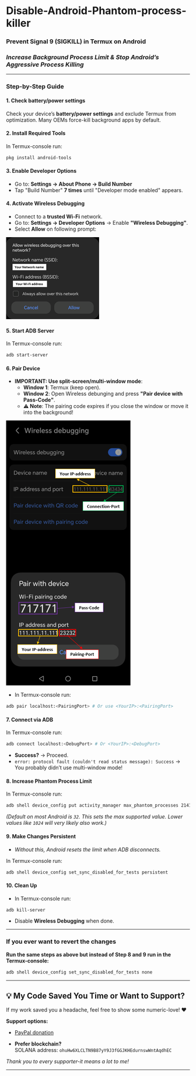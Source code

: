 # **Disable-Android-Phantom-process-killer**
### **Prevent Signal 9 (SIGKILL) in Termux on Android**  
### *Increase Background Process Limit & Stop Android’s Aggressive Process Killing*  

---

### **Step-by-Step Guide**  

#### **1. Check battery/power settings** 
Check your device’s **battery/power settings** and exclude Termux from optimization. 
Many OEMs force-kill background apps by default.

#### **2. Install Required Tools**  
In Termux-console run:
```bash
pkg install android-tools
```

#### **3. Enable Developer Options**  
- Go to: **Settings → About Phone → Build Number**  
- Tap "Build Number" **7 times** until "Developer mode enabled" appears.  

#### **4. Activate Wireless Debugging**  
- Connect to a **trusted Wi-Fi** network.  
-  Go to: **Settings → Developer Options** → Enable **"Wireless Debugging"**.  
- Select **Allow** on following prompt:
  
![Enable Wireless debuging Screenshot](./assets/promt_small.png)

#### **5. Start ADB Server**
In Termux-console run:
```bash
adb start-server
```
#### **6. Pair Device**  
- **IMPORTANT: Use split-screen/multi-window mode**:  
  - **Window 1**: Termux (keep open).  
  - **Window 2**: Open Wireless debunging and press **"Pair device with Pass-Code"**.  
  - **⚠️ Note**: The pairing code expires if you close the window or move it into the background!  

![Pairing Screenshot](./assets/connection_promt.png)

- In Termux-console run:  
```bash
adb pair localhost:<PairingPort> # Or use <YourIP>:<PairingPort>
```
#### **7. Connect via ADB**  
In Termux-console run:
```bash
adb connect localhost:<DebugPort> # Or <YourIP>:<DebugPort>
```
- **Success?** → Proceed.  
- `error: protocol fault (couldn't read status message): Success` → You probably didn’t use multi-window mode!  

#### **8. Increase Phantom Process Limit**  
In Termux-console run:
```bash
adb shell device_config put activity_manager max_phantom_processes 214181594
```
*(Default on most Android is `32`. This sets the max supported value. Lower values like `1024` will very likely also work.)*  

#### **9. Make Changes Persistent**  
 - *Without this, Android resets the limit when ADB disconnects.*

In Termux-console run:
```bash
adb shell device_config set_sync_disabled_for_tests persistent
```

#### **10. Clean Up**  
 - In Termux-console run:
```bash
adb kill-server
````
 - Disable **Wireless Debugging** when done.  

---

### **If you ever want to revert the changes**  
**Run the same steps as above but instead of Step 8 and 9 run in the Termux-console:**
```bash
adb shell device_config set_sync_disabled_for_tests none
```



---

## 💡 My Code Saved You Time or Want to Support?

If my work saved you a headache, feel free to show some numeric-love! ♥

**Support options:**

- [PayPal donation](https://www.paypal.com/donate/?hosted_button_id=CGRG2DCYY2HB2)  

- **Prefer blockchain?**  
  SOLANA address: `ohuHw6XLCLTN9B87yY9J3fGGJKHEdurnswWntAqdhEC`

*Thank you to every supporter-it means a lot to me!*


---
